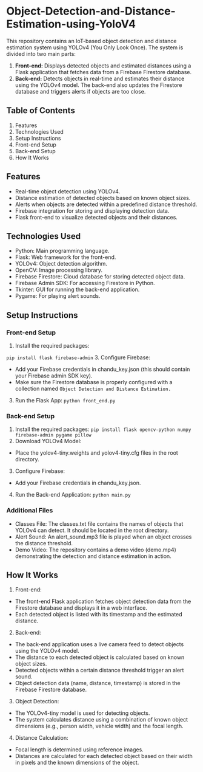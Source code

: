 # Object-Detection-and-Distance-Estimation-using-YoloV4

This repository contains an IoT-based object detection and distance estimation system using YOLOv4 (You Only Look Once). The system is divided into two main parts:
1. **Front-end:** Displays detected objects and estimated distances using a Flask application that fetches data from a Firebase Firestore database.
2. **Back-end:** Detects objects in real-time and estimates their distance using the YOLOv4 model. The back-end also updates the Firestore database and triggers alerts if objects are too close.

## Table of Contents
1. Features
2. Technologies Used
3. Setup Instructions
4. Front-end Setup
5. Back-end Setup
6. How It Works
   
## Features
- Real-time object detection using YOLOv4.
- Distance estimation of detected objects based on known object sizes.
- Alerts when objects are detected within a predefined distance threshold.
- Firebase integration for storing and displaying detection data.
- Flask front-end to visualize detected objects and their distances.

## Technologies Used
- Python: Main programming language.
- Flask: Web framework for the front-end.
- YOLOv4: Object detection algorithm.
- OpenCV: Image processing library.
- Firebase Firestore: Cloud database for storing detected object data.
- Firebase Admin SDK: For accessing Firestore in Python.
- Tkinter: GUI for running the back-end application.
- Pygame: For playing alert sounds.

## Setup Instructions
### Front-end Setup
1. Install the required packages:
   
`pip install flask firebase-admin`
3. Configure Firebase:
- Add your Firebase credentials in chandu_key.json (this should contain your Firebase admin SDK key).
- Make sure the Firestore database is properly configured with a collection named `Object Detection and Distance Estimation.`
3. Run the Flask App:
`python front_end.py`

### Back-end Setup
1. Install the required packages:
`pip install flask opencv-python numpy firebase-admin pygame pillow`
2. Download YOLOv4 Model:
- Place the yolov4-tiny.weights and yolov4-tiny.cfg files in the root directory.
3. Configure Firebase:
- Add your Firebase credentials in chandu_key.json.
4. Run the Back-end Application:
`python main.py`

### Additional Files
- Classes File: The classes.txt file contains the names of objects that YOLOv4 can detect. It should be located in the root directory.
- Alert Sound: An alert_sound.mp3 file is played when an object crosses the distance threshold.
- Demo Video: The repository contains a demo video (demo.mp4) demonstrating the detection and distance estimation in action.

## How It Works
1. Front-end:
- The front-end Flask application fetches object detection data from the Firestore database and displays it in a web interface.
- Each detected object is listed with its timestamp and the estimated distance.
2. Back-end:
- The back-end application uses a live camera feed to detect objects using the YOLOv4 model.
- The distance to each detected object is calculated based on known object sizes.
- Detected objects within a certain distance threshold trigger an alert sound.
- Object detection data (name, distance, timestamp) is stored in the Firebase Firestore database.
3. Object Detection:
- The YOLOv4-tiny model is used for detecting objects.
- The system calculates distance using a combination of known object dimensions (e.g., person width, vehicle width) and the focal length.
4. Distance Calculation:
- Focal length is determined using reference images.
- Distances are calculated for each detected object based on their width in pixels and the known dimensions of the object.
